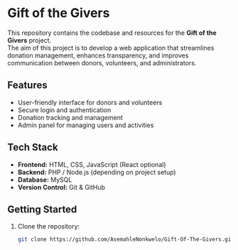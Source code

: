# Gift of the Givers

This repository contains the codebase and resources for the **Gift of the Givers** project.  
The aim of this project is to develop a web application that streamlines donation management, enhances transparency, and improves communication between donors, volunteers, and administrators.

## Features
- User-friendly interface for donors and volunteers
- Secure login and authentication
- Donation tracking and management
- Admin panel for managing users and activities

## Tech Stack
- **Frontend:** HTML, CSS, JavaScript (React optional)
- **Backend:** PHP / Node.js (depending on project setup)
- **Database:** MySQL
- **Version Control:** Git & GitHub

## Getting Started
1. Clone the repository:
   ```bash
   git clone https://github.com/AsemahleNonkwelo/Gift-Of-The-Givers.git

